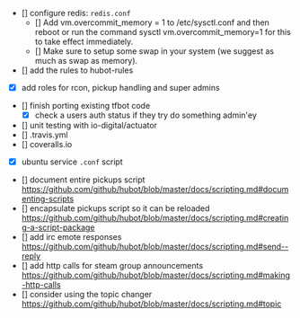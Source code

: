 - [] configure redis: `redis.conf` 
  + [] Add vm.overcommit_memory = 1 to /etc/sysctl.conf and then reboot or run the command sysctl vm.overcommit_memory=1 for this to take effect immediately.
  + [] Make sure to setup some swap in your system (we suggest as much as swap as memory).
- [] add the rules to hubot-rules
- [x] add roles for rcon, pickup handling and super admins
- [] finish porting existing tfbot code
  + [x] check a users auth status if they try do something admin'ey
- [] unit testing with io-digital/actuator
- [] .travis.yml
- [] coveralls.io
- [x] ubuntu service `.conf` script
- [] document entire pickups script https://github.com/github/hubot/blob/master/docs/scripting.md#documenting-scripts
- [] encapsulate pickups script so it can be reloaded https://github.com/github/hubot/blob/master/docs/scripting.md#creating-a-script-package
- [] add irc emote responses https://github.com/github/hubot/blob/master/docs/scripting.md#send--reply
- [] add http calls for steam group announcements https://github.com/github/hubot/blob/master/docs/scripting.md#making-http-calls
- [] consider using the topic changer https://github.com/github/hubot/blob/master/docs/scripting.md#topic
